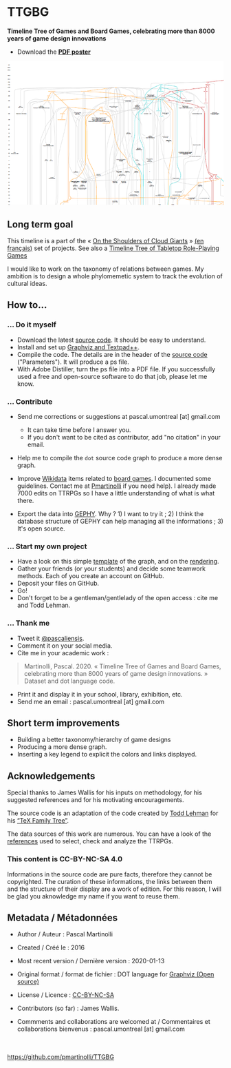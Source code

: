 # TTGBG
**Timeline Tree of Games and Board Games, celebrating more than 8000 years of game design innovations**

* Download the **[PDF poster](https://github.com/pmartinolli/TTGBG/blob/master/files/ttgbg.pdf)**

[![TTGBG snapshot](https://github.com/pmartinolli/TTGBG/blob/master/files/ttgbg-snapshot.png)](https://github.com/pmartinolli/TTGBG/blob/master/files/ttgbg.pdf)

## Long term goal

This timeline is a part of the « [On the Shoulders of Cloud Giants](http://zotrpg.blogspot.com/search/label/on%20the%20shoulders%20of%20dwarves) » [(en français)](https://jdr.hypotheses.org/category/sur-epaules-geants-nuages) set of projects. See also a [Timeline Tree of Tabletop Role-Playing Games](https://github.com/pmartinolli/TTTTRPG)

I would like to work on the taxonomy of relations between games. My ambition is to design a whole phylomemetic system to track the evolution of cultural ideas. 

## How to... 

### ... Do it myself 

* Download the latest [source code](https://github.com/pmartinolli/TTGBG/blob/master/files/ttgbg.gv). It should be easy to understand.
* Install and set up [Graphviz and Textpad++](http://zotrpg.blogspot.com/2016/05/creating-graph-for-od.html).
* Compile the code. The details are in the header of the [source code](https://github.com/pmartinolli/TTGBG/blob/master/files/ttgbg.gv) ("Parameters"). It will produce a ps file.
* With Adobe Distiller, turn the ps file into a PDF file. If you successfully used a free and open-source software to do that job, please let me know. 

### ... Contribute

* Send me corrections or suggestions at pascal.umontreal [at] gmail.com 
  * It can take time before I answer you.
  * If you don't want to be cited as contributor, add "no citation" in your email.

* Help me to compile the `dot` source code graph to produce a more dense graph.

* Improve [Wikidata](https://www.wikidata.org) items related to [board games](https://www.wikidata.org/wiki/Wikidata:WikiProject_Board_Games). I documented some guidelines. Contact me at [Pmartinolli](https://www.wikidata.org/wiki/User:Pmartinolli) if you need help). I already made 7000 edits on TTRPGs so I have a little understanding of what is what there.
  
* Export the data into [GEPHY](https://gephi.org/). Why ? 1) I want to try it ; 2) I think the database structure of GEPHY can help managing all the informations ; 3) It's open source.

### ... Start my own project

* Have a look on this simple [template](https://github.com/pmartinolli/TTTTRPG/blob/master/files/template.gv) of the graph, and on the [rendering](https://github.com/pmartinolli/TTTTRPG/blob/master/files/template.png).
* Gather your friends (or your students) and decide some teamwork methods. Each of you create an account on GitHub. 
* Deposit your files on GitHub.
* Go!
* Don't forget to be a gentleman/gentlelady of the open access : cite me and Todd Lehman.

### ... Thank me

- Tweet it [@pascaliensis](https://twitter.com/Pascaliensis).
- Comment it on your social media.
- Cite me in your academic work : 
> Martinolli, Pascal. 2020. « Timeline Tree of Games and Board Games, celebrating more than 8000 years of game design innovations. » Dataset and dot language code.
- Print it and display it in your school, library, exhibition, etc.
- Send me an email : pascal.umontreal [at] gmail.com

## Short term improvements

- Building a better taxonomy/hierarchy of game designs
- Producing a more dense graph.
- Inserting a key legend to explicit the colors and links displayed.


## Acknowledgements 

Special thanks to James Wallis for his inputs on methodology, for his suggested references and for his motivating encouragements.

The source code is an adaptation of the code created by [Todd Lehman](https://tex.stackexchange.com/users/8499/todd-lehman) for his [“TeX Family Tree”](https://tex.stackexchange.com/questions/42594/tex-family-tree-with-timeline). 

The data sources of this work are numerous. You can have a look of the [references](https://github.com/pmartinolli/TTGBG/blob/master/files/ttgbg-sources.md) used to select, check and analyze the TTRPGs.



### This content is CC-BY-NC-SA 4.0 

Informations in the source code are pure facts, therefore they cannot be copyrighted. The curation of these informations, the links between them and the structure of their display are a work of edition. For this reason, I will be glad you aknowledge my name if you want to reuse them.


## Metadata / Métadonnées

* Author / Auteur : Pascal Martinolli

* Created / Créé le : 2016

* Most recent version / Dernière version : 2020-01-13

* Original format / format de fichier : DOT language for [Graphviz (Open source)](https://www.graphviz.org/)

* License / Licence : [CC-BY-NC-SA](https://creativecommons.org/licenses/by-nc-sa/4.0/)

* Contributors (so far) : James Wallis.

* Commments and collaborations are welcomed at / Commentaires et collaborations bienvenus : pascal.umontreal [at] gmail.com



\
\
https://github.com/pmartinolli/TTGBG 
